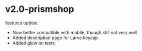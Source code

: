 # v2.0-prismshop
features update
- Now better compatible with mobile, though still not very well
- Added description page for Larve keycap
- Added glow on texts
